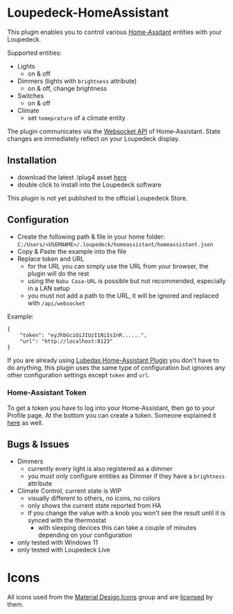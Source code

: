 # Loupedeck-HomeAssistant

This plugin enables you to control various [Home-Assitant](https://home-assistant.io) entities with your Loupedeck.

Supported entities:
- Lights
  - on & off 
- Dimmers (lights with `brightness` attribute)
  - on & off, change brightness
- Switches
  - on & off 
- Climate
  - set `temeprature` of a climate entity 

The plugin communicates via the [Websocket API](https://developers.home-assistant.io/docs/api/websocket/) of Home-Assistant.
State changes are immediately reflect on your Loupedeck display.

## Installation
- download the latest .lplug4 asset [here](https://github.com/schmic/Loupedeck-HomeAssistant/releases/latest)
- double click to install into the Loupedeck software

This plugin is not yet published to the official Loupedeck Store.

## Configuration

- Create the following path & file in your home folder:
  `C:/Users/<USERNAME>/.loupedeck/homeassistant/homeassistant.json`
- Copy & Paste the example into the file
- Replace token and URL
  - for the URL you can simply use the URL from your browser, the plugin will do the rest
  - using the `Nabu Casa-URL` is possible but not recommended, especially in a LAN setup
  - you must not add a path to the URL, it will be ignored and replaced with `/api/websocket`

Example:
```
{
    "token": "eyJhbGciOiJIUzI1NiIsInR......",
    "url": "http://localhost:8123"
}
```

If you are already using [Lubedas Home-Assistant Plugin](https://github.com/lubeda/Loupedeck-HomeAssistantPlugin) you don't have to do anything,
this plugin uses the same type of configuration but ignores any other configuration settings except `token` and `url`.

### Home-Assistant Token
To get a token you have to log into your Home-Assistant, then go to your Profile page. At the bottom you can create a token.
Someone explained it [here](https://community.home-assistant.io/t/how-to-get-long-lived-access-token/162159/5) as well.

## Bugs & Issues
- Dimmers
  - currently every light is also registered as a dimmer
  - you must only configure entities as Dimmer if they have a `brightness` attribute
- Climate Control, current state is WIP
  - visually different to others, no icons, no colors
  - only shows the current state reported from HA
  - if you change the value with a knob you won't see the result until it is synced with the thermostat
    - with sleeping devices this can take a couple of minutes depending on your configuration
- only tested with Windows 11
- only tested with Loupedeck Live

# Icons
All icons used from the [Material Design Icons](https://pictogrammers.com/docs/general/about/) group and are [licensed](https://github.com/Templarian/MaterialDesign/blob/master/LICENSE) by them.
